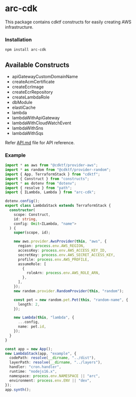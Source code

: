 # arc-cdk

This package contains cdktf constructs for easily creating AWS infrastructure.

### Installation

```bash
npm install arc-cdk
```

## Available Constructs

- apiGatewayCustomDomainName
- createAcmCertificate
- createEcrImage
- createEcrRepository
- createLambdaRole
- dbModule
- elastiCache
- lambda
- lambdaWithApiGateway
- lambdaWithCloudWatchEvent
- lambdaWithSns
- lambdaWithSqs

Refer [API.md](https://github.com/sourcefuse/arc-cdk/blob/main/API.md) file for API reference.

### Example

```ts
import * as aws from "@cdktf/provider-aws";
import * as random from "@cdktf/provider-random";
import { App, TerraformStack } from "cdktf";
import { Construct } from "constructs";
import * as dotenv from "dotenv";
import { resolve } from "path";
import { ILambda, Lambda } from "arc-cdk";

dotenv.config();
export class LambdaStack extends TerraformStack {
  constructor(
    scope: Construct,
    id: string,
    config: Omit<ILambda, "name">
  ) {
    super(scope, id);

    new aws.provider.AwsProvider(this, "aws", {
      region: process.env.AWS_REGION,
      accessKey: process.env.AWS_ACCESS_KEY_ID,
      secretKey: process.env.AWS_SECRET_ACCESS_KEY,
      profile: process.env.AWS_PROFILE,
      assumeRole: [
        {
          roleArn: process.env.AWS_ROLE_ARN,
        },
      ],
    });
    new random.provider.RandomProvider(this, "random");

    const pet = new random.pet.Pet(this, "random-name", {
      length: 2,
    });

    new Lambda(this, "lambda", {
      ...config,
      name: pet.id,
    });
  }
}

const app = new App();
new LambdaStack(app, "example", {
  codePath: resolve(__dirname, "../dist"),
  layerPath: resolve(__dirname, "../layers"),
  handler: "cron.handler",
  runtime: "nodejs16.x",
  namespace: process.env.NAMESPACE || "arc",
  environment: process.env.ENV || "dev",
});
app.synth();
```
